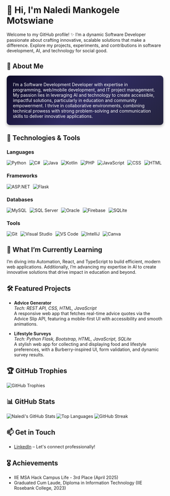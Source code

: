 # 👋 Hi, I'm Naledi Mankogele Motswiane

Welcome to my GitHub profile! ✨ I’m a dynamic Software Developer passionate about crafting innovative, scalable solutions that make a difference. Explore my projects, experiments, and contributions in software development, AI, and technology for social good.

## 🚀 About Me

<div style="background: linear-gradient(135deg, #0f0c29, #302b63, #24243e); color: white; padding: 20px; border-radius: 10px; box-shadow: 0 4px 8px rgba(0,0,0,0.3);">
I’m a Software Development Developer with expertise in programming, web/mobile development, and IT project management. My passion lies in leveraging AI and technology to create accessible, impactful solutions, particularly in education and community empowerment. I thrive in collaborative environments, combining technical prowess with strong problem-solving and communication skills to deliver innovative applications.
</div>

## 🔧 Technologies & Tools

### Languages
<div style="display: flex; flex-wrap: wrap; gap: 10px;">
<img src="https://img.shields.io/badge/-Python-3776AB?logo=python&logoColor=white&style=flat-square" alt="Python" />
<img src="https://img.shields.io/badge/-C%23-239120?logo=c-sharp&logoColor=white&style=flat-square" alt="C#" />
<img src="https://img.shields.io/badge/-Java-007396?logo=java&logoColor=white&style=flat-square" alt="Java" />
<img src="https://img.shields.io/badge/-Kotlin-0095D5?logo=kotlin&logoColor=white&style=flat-square" alt="Kotlin" />
<img src="https://img.shields.io/badge/-PHP-777BB4?logo=php&logoColor=white&style=flat-square" alt="PHP" />
<img src="https://img.shields.io/badge/-JavaScript-F7DF1E?logo=javascript&logoColor=black&style=flat-square" alt="JavaScript" />
<img src="https://img.shields.io/badge/-CSS-1572B6?logo=css3&logoColor=white&style=flat-square" alt="CSS" />
<img src="https://img.shields.io/badge/-HTML-E34F26?logo=html5&logoColor=white&style=flat-square" alt="HTML" />
</div>

### Frameworks
<div style="display: flex; flex-wrap: wrap; gap: 10px;">
<img src="https://img.shields.io/badge/-ASP.NET-512BD4?logo=dotnet&logoColor=white&style=flat-square" alt="ASP.NET" />
<img src="https://img.shields.io/badge/-Flask-000000?logo=flask&logoColor=white&style=flat-square" alt="Flask" />
</div>

### Databases
<div style="display: flex; flex-wrap: wrap; gap: 10px;">
<img src="https://img.shields.io/badge/-MySQL-4479A1?logo=mysql&logoColor=white&style=flat-square" alt="MySQL" />
<img src="https://img.shields.io/badge/-SQL%20Server-CC2927?logo=microsoft-sql-server&logoColor=white&style=flat-square" alt="SQL Server" />
<img src="https://img.shields.io/badge/-Oracle-F80000?logo=oracle&logoColor=white&style=flat-square" alt="Oracle" />
<img src="https://img.shields.io/badge/-Firebase-FFCA28?logo=firebase&logoColor=black&style=flat-square" alt="Firebase" />
<img src="https://img.shields.io/badge/-SQLite-003B57?logo=sqlite&logoColor=white&style=flat-square" alt="SQLite" />
</div>

### Tools
<div style="display: flex; flex-wrap: wrap; gap: 10px;">
<img src="https://img.shields.io/badge/-Git-F05032?logo=git&logoColor=white&style=flat-square" alt="Git" />
<img src="https://img.shields.io/badge/-Visual%20Studio-5C2D91?logo=visual-studio&logoColor=white&style=flat-square" alt="Visual Studio" />
<img src="https://img.shields.io/badge/-VS%20Code-007ACC?logo=visual-studio-code&logoColor=white&style=flat-square" alt="VS Code" />
<img src="https://img.shields.io/badge/-IntelliJ-000000?logo=intellij-idea&logoColor=white&style=flat-square" alt="IntelliJ" />
<img src="https://img.shields.io/badge/-Canva-00C4B4?logo=canva&logoColor=white&style=flat-square" alt="Canva" />
</div>

## 🌱 What I’m Currently Learning
I’m diving into Automation, React, and TypeScript to build efficient, modern web applications. Additionally, I’m advancing my expertise in AI to create innovative solutions that drive impact in education and beyond.

## 🛠️ Featured Projects
- **Advice Generator**  
  *Tech: REST API, CSS, HTML, JavaScript*  
  A responsive web app that fetches real-time advice quotes via the Advice Slip API, featuring a mobile-first UI with accessibility and smooth animations.

- **Lifestyle Surveys**  
  *Tech: Python Flask, Bootstrap, HTML, JavaScript, SQLite*  
  A stylish web app for collecting and displaying food and lifestyle preferences, with a Burberry-inspired UI, form validation, and dynamic survey results.

## 🏆 GitHub Trophies
![GitHub Trophies](https://github-profile-trophy.vercel.app/?username=Naledi-starr&theme=radical&no-frame=false&margin-w=15&margin-h=15)

## 📊 GitHub Stats
![Naledi's GitHub Stats](https://github-readme-stats.vercel.app/api?username=Naledi-starr&show_icons=true&theme=radical)
![Top Languages](https://github-readme-stats.vercel.app/api/top-langs/?username=Naledi-starr&layout=compact&theme=radical)
![GitHub Streak](https://github-readme-streak-stats.herokuapp.com/?user=Naledi-starr&theme=radical)

## 📫 Get in Touch
- [LinkedIn](https://www.linkedin.com/in/naledi-mankgogele-motswiane-7639a222a) – Let's connect professionally!

## 🎖️ Achievements
- IIE MSA Hack Campus Life - 3rd Place (April 2025)
- Graduated Cum Laude, Diploma in Information Technology (IIE Rosebank College, 2023)
